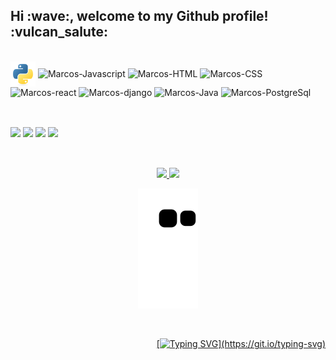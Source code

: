 <!--
<p align="center">
 <a href="https://github.com/marcoshsq">    
  <img src="" width="100%"/>
 </a>
</p>  
-->

<div align="center">

<h2 align="left">Hi :wave:, welcome to my Github profile! :vulcan_salute:</h2>

</div>
<div style="display: inline_block"><br>
<div align="left">
<img align="center" alt="Marcos-Python" height="" width="40" src="https://raw.githubusercontent.com/devicons/devicon/master/icons/python/python-original.svg"/>
<img align="center" alt="Marcos-Javascript" height="" width="40" src="https://cdn.jsdelivr.net/gh/devicons/devicon/icons/javascript/javascript-original.svg" />
<img align="center" alt="Marcos-HTML" height="" width="40" src="https://cdn.jsdelivr.net/gh/devicons/devicon/icons/html5/html5-original.svg" />
<img align="center" alt="Marcos-CSS" height="" width="40"  src="https://cdn.jsdelivr.net/gh/devicons/devicon/icons/css3/css3-original.svg" />
<img align="center" alt="Marcos-react" height="" width="40" src="https://cdn.jsdelivr.net/gh/devicons/devicon/icons/react/react-original.svg" />
<img align="center" alt="Marcos-django" height="" width="40" src="https://cdn.jsdelivr.net/gh/devicons/devicon/icons/django/django-plain.svg" />
<img align="center" alt="Marcos-Java" height="" width="40" src="https://cdn.jsdelivr.net/gh/devicons/devicon/icons/java/java-original.svg" />
<img align="center" alt="Marcos-PostgreSql" height="" width="40" src="https://cdn.jsdelivr.net/gh/devicons/devicon/icons/postgresql/postgresql-plain.svg" />
</div>
 
 ##

<div style="display: inline_block"><br>
  <a href="https://instagram.com/marcoshsq/" target="_blank"><img src="https://img.shields.io/badge/Instagram-E4405F?style=for-the-badge&logo=instagram&logoColor=white" target="_blank"></a> 
  <a href="https://twitter.com/marcoshsq" target="_blank"><img src="https://img.shields.io/badge/Twitter-1DA1F2?style=for-the-badge&logo=twitter&logoColor=white" target="_blank"></a>
  <a href="https://www.linkedin.com/in/marcoshsq/" target="_blank"><img src="https://img.shields.io/badge/-LinkedIn-%230077B5?style=for-the-badge&logo=linkedin&logoColor=white" target="_blank"></a> 
  <a href="https://medium.com/@marcoshsq" target="_blank"><img src="https://img.shields.io/badge/Medium-12100E?style=for-the-badge&logo=medium&logoColor=white" target="_blank"></a>  
</div>
 
##
 
<br>
<!--<h2 align="left">:chart_with_upwards_trend: Statistics:</h2>-->
<div align="center">
    <a href="https://linktr.ee/marcos_hsq">
    <img height="180em" src="https://github-readme-stats.vercel.app/api?username=marcoshsq&show_icons=true&theme=nightowl&include_all_commits=true&count_private=true" />
    <img height="180em" src="https://github-readme-stats.vercel.app/api/top-langs/?username=marcoshsq&layout=compact&langs_count=8&hide=jupyter%20notebook&theme=nightowl  "/>   
        
<div style="display: inline_block"> 

  ![Snake animation](https://github.com/marcoshsq/marcoshsq/blob/output/github-contribution-grid-snake.svg)
    
</div>
  
<br>    

<div align="right">

[![Typing SVG](https://readme-typing-svg.herokuapp.com/?color=F7F7F7&lines=𝑺𝑬𝑬+𝒀𝑶𝑼+𝑺𝑷𝑨𝑪𝑬+𝑪𝑶𝑾𝑩𝑶𝒀...)](https://git.io/typing-svg)

</div>
